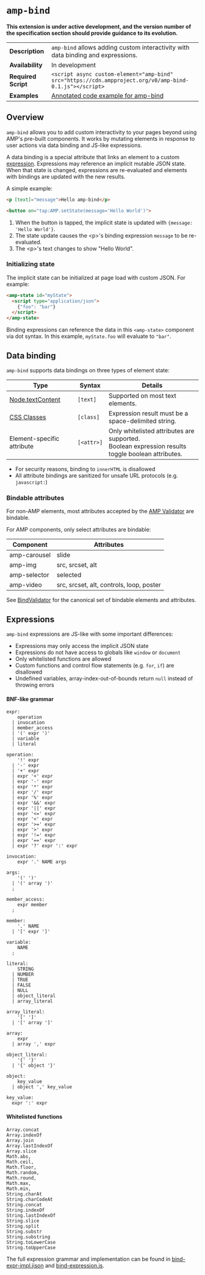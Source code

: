 # <a name="amp-bind"></a> `amp-bind`

**This extension is under active development, and the version number of the specification section should provide guidance to its evolution.**

<!---
Copyright 2016 The AMP HTML Authors. All Rights Reserved.

Licensed under the Apache License, Version 2.0 (the "License");
you may not use this file except in compliance with the License.
You may obtain a copy of the License at

      http://www.apache.org/licenses/LICENSE-2.0

Unless required by applicable law or agreed to in writing, software
distributed under the License is distributed on an "AS-IS" BASIS,
WITHOUT WARRANTIES OR CONDITIONS OF ANY KIND, either express or implied.
See the License for the specific language governing permissions and
limitations under the License.
-->

<table>
  <tr>
    <td class="col-fourty"><strong>Description</strong></td>
    <td><code>amp-bind</code> allows adding custom interactivity with data binding and expressions.</td>
  </tr>
  <tr>
    <td class="col-fourty"><strong>Availability</strong></td>
    <td>In development</td>
  </tr>
  <tr>
    <td class="col-fourty"><strong>Required Script</strong></td>
    <td>
      <div>
        <code>&lt;script async custom-element="amp-bind" src="https://cdn.ampproject.org/v0/amp-bind-0.1.js">&lt;/script></code>
      </div>
    </td>
  </tr>
  <tr>
    <td class="col-fourty"><strong>Examples</strong></td>
    <td><a href="https://ampbyexample.com/components/amp-bind/">Annotated code example for amp-bind</a></td>
  </tr>
</table>

## Overview

`amp-bind` allows you to add custom interactivity to your pages beyond using AMP's pre-built components.
It works by mutating elements in response to user actions via data binding and JS-like expressions.

A data binding is a special attribute that links an element to a custom [expression](#expressions). Expressions may reference an implicit mutable JSON state. When that state is changed, expressions
are re-evaluated and elements with bindings are updated with the new results.

A simple example:

```html
<p [text]="message">Hello amp-bind</p>

<button on="tap:AMP.setState(message='Hello World')">
```

1. When the button is tapped, the implicit state is updated with `{message: 'Hello World'}`.
2. The state update causes the &lt;p&gt;'s binding expression `message` to be re-evaluated.
3. The &lt;p&gt;'s text changes to show "Hello World".

### Initializing state

The implicit state can be initialized at page load with custom JSON. For example:

```html
<amp-state id="myState">
  <script type="application/json">
    {"foo": "bar"}
  </script>
</amp-state>
```

Binding expressions can reference the data in this `<amp-state>` component via dot syntax.
In this example, `myState.foo` will evaluate to `"bar"`.

## Data binding

`amp-bind` supports data bindings on three types of element state:

| Type | Syntax | Details |
| --- | --- | --- |
| [Node.textContent](https://developer.mozilla.org/en-US/docs/Web/API/Node/textContent) | `[text]` | Supported on most text elements.
| [CSS Classes](https://developer.mozilla.org/en-US/docs/Web/HTML/Global_attributes/class) | `[class]` | Expression result must be a space-delimited string.
| Element-specific attribute | `[<attr>]` | Only whitelisted attributes are supported.<br>Boolean expression results toggle boolean attributes.

- For security reasons, binding to `innerHTML` is disallowed
- All attribute bindings are sanitized for unsafe URL protocols (e.g. `javascript:`)

### Bindable attributes

For non-AMP elements, most attributes accepted by the [AMP Validator](https://validator.ampproject.org/) are bindable.

For AMP components, only select attributes are bindable:

| Component | Attributes |
| --- | --- |
| amp-carousel | slide |
| amp-img | src, srcset, alt |
| amp-selector | selected |
| amp-video | src, srcset, alt, controls, loop, poster |

See [BindValidator](./0.1/bind-validator.js) for the canonical set of bindable
elements and attributes.

## Expressions

`amp-bind` expressions are JS-like with some important differences:

- Expressions may only access the implicit JSON state
- Expressions do not have access to globals like `window` or `document`
- Only whitelisted functions are allowed
- Custom functions and control flow statements (e.g. `for`, `if`) are disallowed
- Undefined variables, array-index-out-of-bounds return `null` instead of throwing errors

#### BNF-like grammar

```text
expr:
    operation
  | invocation
  | member_access
  | '(' expr ')'
  | variable
  | literal

operation:
    '!' expr
  | '-' expr
  | '+' expr
  | expr '+' expr
  | expr '-' expr
  | expr '*' expr
  | expr '/' expr
  | expr '%' expr
  | expr '&&' expr
  | expr '||' expr
  | expr '<=' expr
  | expr '<' expr
  | expr '>=' expr
  | expr '>' expr
  | expr '!=' expr
  | expr '==' expr
  | expr '?' expr ':' expr

invocation:
    expr '.' NAME args

args:
    '(' ')'
  | '(' array ')'
  ;

member_access:
    expr member
  ;

member:
    '.' NAME
  | '[' expr ']'

variable:
    NAME
  ;

literal:
    STRING
  | NUMBER
  | TRUE
  | FALSE
  | NULL
  | object_literal
  | array_literal

array_literal:
    '[' ']'
  | '[' array ']'

array:
    expr
  | array ',' expr

object_literal:
    '{' '}'
  | '{' object '}'

object:
    key_value
  | object ',' key_value

key_value:
  expr ':' expr
```

#### Whitelisted functions

```text
Array.concat
Array.indexOf
Array.join
Array.lastIndexOf
Array.slice
Math.abs,
Math.ceil,
Math.floor,
Math.random,
Math.round,
Math.max,
Math.min,
String.charAt
String.charCodeAt
String.concat
String.indexOf
String.lastIndexOf
String.slice
String.split
String.substr
String.substring
String.toLowerCase
String.toUpperCase
```

The full expression grammar and implementation can be found in [bind-expr-impl.jison](./0.1/bind-expr-impl.jison) and [bind-expression.js](./0.1/bind-expression.js).

